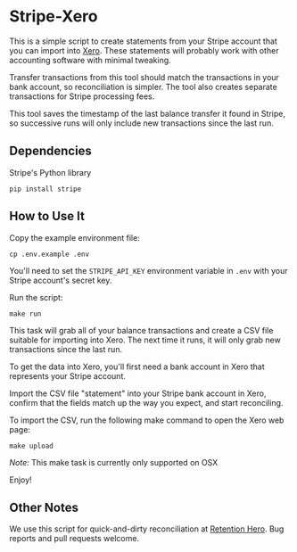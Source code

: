Stripe-Xero
=================

This is a simple script to create statements from your Stripe account that you can import into [Xero](http://www.xero.com/). These statements will probably work with other accounting software with minimal tweaking.

Transfer transactions from this tool should match the transactions in your bank account, so reconciliation is simpler. The tool also creates separate transactions for Stripe processing fees.

This tool saves the timestamp of the last balance transfer it found in Stripe, so successive runs will only include new transactions since the last run.

Dependencies
------------

Stripe's Python library

    pip install stripe

How to Use It
------------

Copy the example environment file:
```
cp .env.example .env
```

You'll need to set the `STRIPE_API_KEY` environment variable in `.env` with your Stripe account's secret key.

Run the script:
```
make run
```

This task will grab all of your balance transactions and create a CSV file suitable for importing into Xero. The next time it runs, it will only grab new transactions since the last run.

To get the data into Xero, you'll first need a bank account in Xero that represents your Stripe account.

Import the CSV file "statement" into your Stripe bank account in Xero, confirm that the fields match up the way you expect, and start reconciling.

To import the CSV, run the following make command to open the Xero web page:
```
make upload
```

*Note:* This make task is currently only supported on OSX

Enjoy!

Other Notes
-------

We use this script for quick-and-dirty reconciliation at [Retention Hero](http://www.retentionhero.com/). Bug reports and pull requests welcome.

